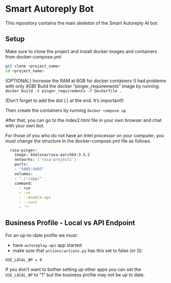 #  Smart Autoreply Bot
 This repository contains the main skeleton of the Smart Autoreply AI bot.
## Setup
 Make sure to clone the project and install docker images and containers from docker-compose.yml

```bash
git clone <project_name>
cd <project_name>
```

(OPTIONAL) Increase the RAM at 6GB for docker containers (I had problems with only 4GB)
Build the docker “pinger_requirements” image by running:
```docker build -t pinger_requirements -f Dockerfile .```

(Don’t forget to add the dot (.) at the end. It’s important!)

Then create the containers by running
```docker compose up```

After that, you can go to the index2.html file in your own browser and chat with your own bot.


For those of you who do not have an Intel processor on your computer, you must change the structure in the docker-compose.yml file as follows.

```bash
  rasa-pinger:
    image: khalosa/rasa-aarch64:3.5.2
    networks: ['rasa-project2']
    ports:
    - "5005:5005"
    volumes:
    - "./:/app/"
    command:
      - run
      - -vv
      - --enable-api
      - --cors
      - '*'
```

## Business Profile - Local vs API Endpoint 
For an up-to-date profile we must:
- have `autoreplay-api` app started
- make sure that `actions/actions.py` has this set to false (or 0):

```
USE_LOCAL_BP = 0
```

If you don't want to bother setting up other apps you can set the `USE_LOCAL_BP` to "1" but the business profile may not be up to date.
